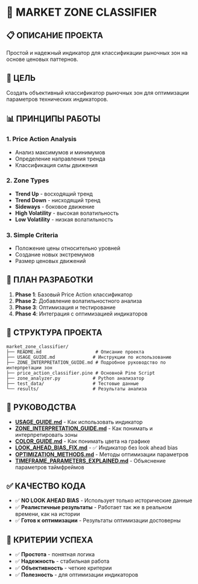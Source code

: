 # 🎯 MARKET ZONE CLASSIFIER

## 📋 ОПИСАНИЕ ПРОЕКТА
Простой и надежный индикатор для классификации рыночных зон на основе ценовых паттернов.

## 🎯 ЦЕЛЬ
Создать объективный классификатор рыночных зон для оптимизации параметров технических индикаторов.

## 📊 ПРИНЦИПЫ РАБОТЫ

### 1. **Price Action Analysis**
- Анализ максимумов и минимумов
- Определение направления тренда
- Классификация силы движения

### 2. **Zone Types**
- **Trend Up** - восходящий тренд
- **Trend Down** - нисходящий тренд  
- **Sideways** - боковое движение
- **High Volatility** - высокая волатильность
- **Low Volatility** - низкая волатильность

### 3. **Simple Criteria**
- Положение цены относительно уровней
- Создание новых экстремумов
- Размер ценовых движений

## 🚀 ПЛАН РАЗРАБОТКИ

1. **Phase 1**: Базовый Price Action классификатор
2. **Phase 2**: Добавление волатильностного анализа
3. **Phase 3**: Оптимизация и тестирование
4. **Phase 4**: Интеграция с оптимизацией индикаторов

## 📁 СТРУКТУРА ПРОЕКТА

```
market_zone_classifier/
├── README.md                    # Описание проекта
├── USAGE_GUIDE.md              # Инструкции по использованию
├── ZONE_INTERPRETATION_GUIDE.md # Подробное руководство по интерпретации зон
├── price_action_classifier.pine # Основной Pine Script
├── zone_analyzer.py            # Python анализатор
├── test_data/                  # Тестовые данные
└── results/                    # Результаты анализа
```

## 📖 РУКОВОДСТВА

- **[USAGE_GUIDE.md](USAGE_GUIDE.md)** - Как использовать индикатор
- **[ZONE_INTERPRETATION_GUIDE.md](ZONE_INTERPRETATION_GUIDE.md)** - Как понимать и интерпретировать зоны
- **[COLOR_GUIDE.md](COLOR_GUIDE.md)** - Как понимать цвета на графике
- **[LOOK_AHEAD_BIAS_FIX.md](LOOK_AHEAD_BIAS_FIX.md)** - ✅ Индикатор без look ahead bias
- **[OPTIMIZATION_METHODS.md](OPTIMIZATION_METHODS.md)** - Методы оптимизации параметров
- **[TIMEFRAME_PARAMETERS_EXPLAINED.md](TIMEFRAME_PARAMETERS_EXPLAINED.md)** - Объяснение параметров таймфреймов

## ✅ КАЧЕСТВО КОДА

- ✅ **NO LOOK AHEAD BIAS** - Использует только исторические данные
- ✅ **Реалистичные результаты** - Работает так же в реальном времени, как на истории
- ✅ **Готов к оптимизации** - Результаты оптимизации достоверны

## 🎯 КРИТЕРИИ УСПЕХА

- ✅ **Простота** - понятная логика
- ✅ **Надежность** - стабильная работа
- ✅ **Объективность** - четкие критерии
- ✅ **Полезность** - для оптимизации индикаторов
